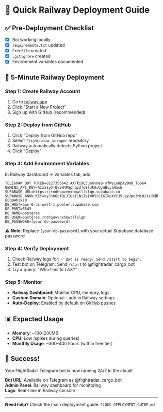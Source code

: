 # 🚂 Quick Railway Deployment Guide

## ✅ **Pre-Deployment Checklist** 
- [x] Bot working locally
- [x] `requirements.txt` updated
- [x] `Procfile` created
- [x] `.gitignore` created
- [x] Environment variables documented

## 🚀 **5-Minute Railway Deployment**

### **Step 1: Create Railway Account**
1. Go to [railway.app](https://railway.app)
2. Click "Start a New Project"
3. Sign up with GitHub (recommended)

### **Step 2: Deploy from GitHub**
1. Click "Deploy from GitHub repo"
2. Select `flightradar_scraper` repository
3. Railway automatically detects Python project
4. Click "Deploy"

### **Step 3: Add Environment Variables**
In Railway dashboard → Variables tab, add:

```
TELEGRAM_BOT_TOKEN=8127356642:AAFkiXL5uGmvNa9-sfWyLaHpAy8HD_TGSG4
GEMINI_API_KEY=AIzaSyD-Qv5W4P5phqzZfo8lJk9uOyWBvyaNasE
SUPABASE_URL=https://rndhquvvnxhmwtllslqn.supabase.co
SUPABASE_ANON_KEY=eyJhbGciOiJIUzI1NiIsInR5cCI6IkpXVCJ9.eyJpc3MiOiJzdXBhYmFzZSIsInJlZiI6InJuZGhxdXZ2bnhobXd0bGxzbHFuIiwicm9sZSI6ImFub24iLCJpYXQiOjE3MTI1MjU2NzgsImV4cCI6MjAyODEwMTY3OH0.FQOq4h7yYHf5V9VvgvZNH_REL-EC0Q4hjxs0
DB_HOST=aws-0-us-west-1.pooler.supabase.com
DB_PORT=6543
DB_NAME=postgres
DB_USER=postgres.rndhquvvnxhmwtllslqn
DB_PASSWORD=[your-db-password]
```

⚠️ **Note**: Replace `[your-db-password]` with your actual Supabase database password

### **Step 4: Verify Deployment** 
1. Check Railway logs for: `✅ Bot is ready! Send /start to begin.`
2. Test bot on Telegram: Send `/start` to @flightradar_cargo_bot
3. Try a query: "Who flies to LAX?"

### **Step 5: Monitor**
- **Railway Dashboard**: Monitor CPU, memory, logs
- **Custom Domain**: Optional - add in Railway settings
- **Auto-Deploy**: Enabled by default on GitHub pushes

## 📊 **Expected Usage**
- **Memory**: ~100-200MB
- **CPU**: Low (spikes during queries)
- **Monthly Usage**: ~300-400 hours (within free tier)

## 🎉 **Success!**
Your FlightRadar Telegram bot is now running 24/7 in the cloud!

**Bot URL**: Available on Telegram as @flightradar_cargo_bot  
**Admin Panel**: Railway dashboard for monitoring  
**Logs**: Real-time in Railway console  

---

**Need help?** Check the main deployment guide: `CLOUD_DEPLOYMENT_GUIDE.md`
